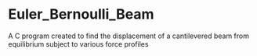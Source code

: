# Euler_Bernoulli_Beam
 A C program created to find the displacement of a cantilevered beam from equilibrium subject to various force profiles 
